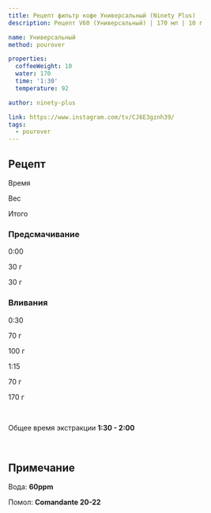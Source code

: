 ```yaml
---
title: Рецепт фильтр кофе Универсальный (Ninety Plus)
description: Рецепт V60 (Универсальный) | 170 мл | 10 г

name: Универсальный
method: pourover

properties:
  coffeeWeight: 10
  water: 170
  time: '1:30'
  temperature: 92

author: ninety-plus

link: https://www.instagram.com/tv/CJ6E3gznh39/
tags:
  - pourover
---
```


## Рецепт


<div class="time-line">

Время

Вес

Итого

</div>

### Предсмачивание

<div class="time-line">

0:00

30 г

30 г

</div>


### Вливания

<div class="time-line">

0:30

70 г

100 г

</div>

<div class="time-line">

1:15

70 г

170 г

</div>
<br>

Общее время экстракции __1:30 - 2:00__

<br>
<div class="info-note">

## Примечание

Вода: __60ppm__

Помол: __Сomandante 20-22__
</div>
